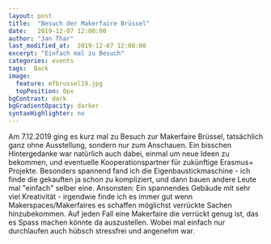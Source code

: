 ```yaml
---
layout: post
title:  "Besuch der Makerfaire Brüssel"
date:   2019-12-07 12:00:00
author: "Jan Thar"
last_modified_at:  2019-12-07 12:00:00
excerpt: "Einfach mal zu Besuch"
categories: events
tags:  Back
image:
  feature: mfbrussel19.jpg
  topPosition: 0px
bgContrast: dark
bgGradientOpacity: darker
syntaxHighlighter: no
---
```


Am 7.12.2019 ging es kurz mal zu Besuch zur Makerfaire Brüssel, tatsächlich ganz ohne Ausstellung, sondern nur zum Anschauen.
Ein bisschen Hintergedanke war natürlich auch dabei, einmal um neue Ideen zu bekommen, und eventuelle Kooperationspartner für zukünftige Erasmus+ Projekte.
Besonders spannend fand ich die Eigenbaustickmaschine - ich finde die gekauften ja schon zu  kompliziert, und dann bauen andere Leute mal "einfach" selber eine.
Ansonsten: Ein spannendes Gebäude mit sehr viel Kreativität - irgendwie finde ich es immer gut wenn Makerspaces/Makerfaires es schaffen möglichst verrückte Sachen hinzubekommen.
Auf jeden Fall eine Makerfaire die verrückt genug ist, das es Spass machen könnte da auszustellen.
Wobei mal einfach nur durchlaufen auch hübsch stressfrei und angenehm war.

